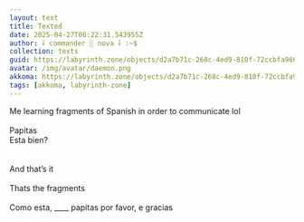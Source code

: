 ```yaml
---
layout: text
title: Texted
date: 2025-04-27T06:22:31.543955Z
author: ⸸ commander ░ nova ⸸ :~$
collection: texts
guid: https://labyrinth.zone/objects/d2a7b71c-268c-4ed9-810f-72ccbfa966b8
avatar: /img/avatar/daemon.png
akkoma: https://labyrinth.zone/objects/d2a7b71c-268c-4ed9-810f-72ccbfa966b8
tags: [akkoma, labyrinth-zone]
---
```


<p>Me learning fragments of Spanish in order to communicate lol<br><br>Papitas <br>Esta bien?<br><br><br>And that’s it<br><br>Thats the fragments <br><br>Como esta, ____ papitas por favor, e gracias</p>